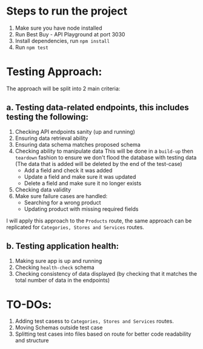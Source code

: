 # Steps to run the project

1) Make sure you have node installed
2) Run Best Buy - API Playground at port 3030
3) Install dependencies, run `npm install`
4) Run `npm test`


# Testing Approach:
The approach will be split into 2 main criteria:

## a. Testing data-related endpoints, this includes testing the following: 
1) Checking API endpoints sanity (up and running)
2) Ensuring data retrieval ability
3) Ensuring data schema matches proposed schema
4) Checking ability to manipulate data
This will be done in a `build-up` then `teardown` fashion to ensure we don't flood the database with testing data (The data that is added will be deleted by the end of the test-case)
	- Add a field and check it was added
	- Update a field and make sure it was updated
	- Delete a field and make sure it no longer exists
5) Checking data validity
6) Make sure failure cases are handled:
	- Searching for a wrong product
	- Updating product with missing required fields

I will apply this approach to the `Products` route, the same approach can be replicated for `Categories, Stores and Services` routes.

## b. Testing application health:
1) Making sure app is up and running
2) Checking `health-check` schema
3) Checking consistency of data displayed (by checking that it matches the total number of data in the endpoints)


# TO-DOs:
1) Adding test casess to `Categories, Stores and Services` routes.
2) Moving Schemas outside test case
3) Splitting test cases into files based on route for better code readability and structure